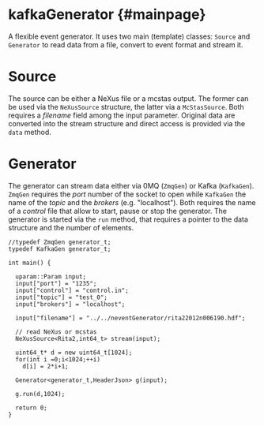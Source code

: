 kafkaGenerator                  {#mainpage}
==============

A flexible event generator. It uses two main (template) classes: ``Source``
and ``Generator`` to read data from a file, convert to event format and stream
it.

Source
====

The source can be either a NeXus file or a mcstas output. The former can be used
via the ``NeXusSource`` structure, the latter via a ``McStasSource``. Both
requires a *filename* field among the input parameter. Original data are
converted into the stream structure and direct access is provided via the
``data`` method.

Generator
======

The generator can stream data either via 0MQ (``ZmqGen``) or Kafka
(``KafkaGen``). ``ZmqGen`` requires the *port* number of the socket to open
while ``KafkaGen`` the name of the *topic* and the *brokers*
(e.g. "localhost"). Both requires the name of a *control* file that allow to
start, pause or stop the generator.  The generator is started via the ``run``
method, that requires a pointer to the data structure and the number of
elements.

```
//typedef ZmqGen generator_t;
typedef KafkaGen generator_t;

int main() {

  uparam::Param input;
  input["port"] = "1235";
  input["control"] = "control.in";
  input["topic"] = "test_0";
  input["brokers"] = "localhost";
  
  input["filename"] = "../../neventGenerator/rita22012n006190.hdf";

  // read NeXus or mcstas
  NeXusSource<Rita2,int64_t> stream(input);
  
  uint64_t* d = new uint64_t[1024];
  for(int i =0;i<1024;++i)
    d[i] = 2*i+1;

  Generator<generator_t,HeaderJson> g(input);

  g.run(d,1024);

  return 0;
}
```
